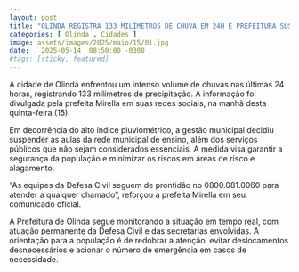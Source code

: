 ```yaml
---
layout: post
title: "OLINDA REGISTRA 133 MILÍMETROS DE CHUVA EM 24H E PREFEITURA SUSPENDE AULAS E SERVIÇOS NÃO ESSENCIAIS"
categories: [ Olinda , Cidades ]
image: assets/images/2025/maio/15/01.jpg
date:   2025-05-14  08:50:00 -0300
#tags: [sticky, featured]
---
```

A cidade de Olinda enfrentou um intenso volume de chuvas nas últimas 24 horas, registrando 133 milímetros de precipitação. A informação foi divulgada pela prefeita Mirella em suas redes sociais, na manhã desta quinta-feira (15).

Em decorrência do alto índice pluviométrico, a gestão municipal decidiu suspender as aulas da rede municipal de ensino, além dos serviços públicos que não sejam considerados essenciais. A medida visa garantir a segurança da população e minimizar os riscos em áreas de risco e alagamento.

“As equipes da Defesa Civil seguem de prontidão no 0800.081.0060 para atender a qualquer chamado”, reforçou a prefeita Mirella em seu comunicado oficial.

A Prefeitura de Olinda segue monitorando a situação em tempo real, com atuação permanente da Defesa Civil e das secretarias envolvidas. A orientação para a população é de redobrar a atenção, evitar deslocamentos desnecessários e acionar o número de emergência em casos de necessidade.